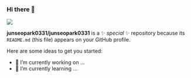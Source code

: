 ### Hi there 👋


<a href="https://www.instagram.com/andreas__331/" target="_blank"><img src="https://img.shields.io/badge/Instagram-E4405F?style=flat-square&logo=Instagram&logoColor=white"/></a>


**junseopark0331/junseopark0331** is a ✨ _special_ ✨ repository because its `README.md` (this file) appears on your GitHub profile.

Here are some ideas to get you started:

- 🔭 I’m currently working on ...
- 🌱 I’m currently learning ...

